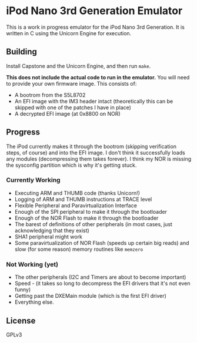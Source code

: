 # iPod Nano 3rd Generation Emulator

This is a work in progress emulator for the iPod Nano 3rd Generation. It is written in C using the Unicorn Engine for execution.

## Building

Install Capstone and the Unicorn Engine, and then run `make`.

**This does not include the actual code to run in the emulator.** You will need to provide your own firmware image. This consists of:
 - A bootrom from the S5L8702
 - An EFI image with the IM3 header intact (theoretically this can be skipped with one of the patches I have in place)
 - A decrypted EFI image (at 0x8800 on NOR)

## Progress
The iPod currently makes it through the bootrom (skipping verification steps, of course) and into the EFI image. I don't think it successfully loads any modules (decompressing them takes forever). I think my NOR is missing the sysconfig partition which is why it's getting stuck.

### Currently Working
 - Executing ARM and THUMB code (thanks Unicorn!)
 - Logging of ARM and THUMB instructions at TRACE level
 - Flexible Peripheral and Paravirtualization Interface
 - Enough of the SPI peripheral to make it through the bootloader
 - Enough of the NOR Flash to make it through the bootloader
 - The barest of definitions of other peripherals (in most cases, just acknowledging that they exist)
 - SHA1 peripheral might work
 - Some paravirtualization of NOR Flash (speeds up certain big reads) and slow (for some reason) memory routines like `memzero`

### Not Working (yet)
 - The other peripherals (I2C and Timers are about to become important)
 - Speed - (it takes so long to decompress the EFI drivers that it's not even funny)
 - Getting past the DXEMain module (which is the first EFI driver)
 - Everything else.

## License
GPLv3
